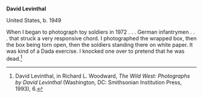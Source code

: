 **David Levinthal**

United States, b. 1949

When I began to photograph toy soldiers in 1972 . . . German infantrymen . . . that struck a very responsive chord. I photographed the wrapped box, then the box being torn open, then the soldiers standing there on white paper. It was kind of a Dada exercise. I knocked one over to pretend that he was dead.[^1]

[^1]: David Levinthal, in Richard L. Woodward, *The Wild West: Photographs by David Levinthal* (Washington, DC: Smithsonian Institution Press, 1993), 6.
